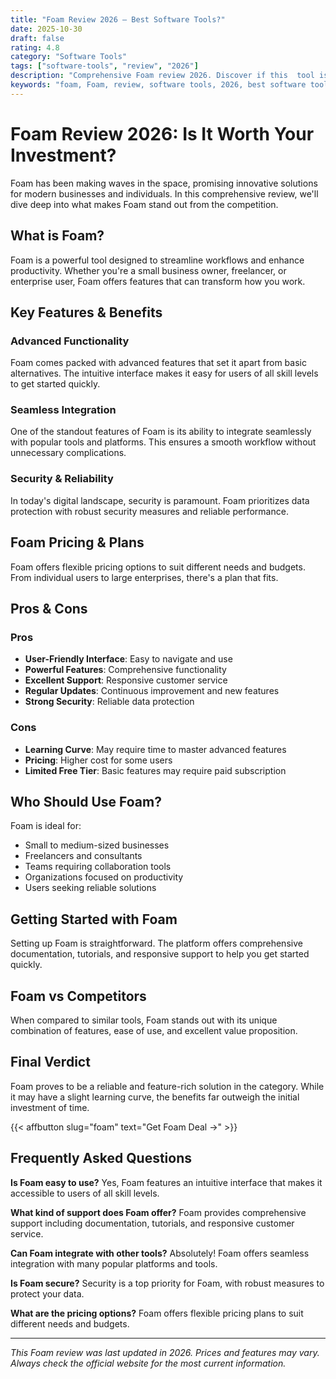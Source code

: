 ```yaml
---
title: "Foam Review 2026 – Best Software Tools?"
date: 2025-10-30
draft: false
rating: 4.8
category: "Software Tools"
tags: ["software-tools", "review", "2026"]
description: "Comprehensive Foam review 2026. Discover if this  tool is the best choice for your needs."
keywords: "foam, Foam, review, software tools, 2026, best software tools"
---
```


# Foam Review 2026: Is It Worth Your Investment?

Foam has been making waves in the  space, promising innovative solutions for modern businesses and individuals. In this comprehensive review, we'll dive deep into what makes Foam stand out from the competition.

## What is Foam?

Foam is a powerful  tool designed to streamline workflows and enhance productivity. Whether you're a small business owner, freelancer, or enterprise user, Foam offers features that can transform how you work.

## Key Features & Benefits

### Advanced Functionality
Foam comes packed with advanced features that set it apart from basic alternatives. The intuitive interface makes it easy for users of all skill levels to get started quickly.

### Seamless Integration
One of the standout features of Foam is its ability to integrate seamlessly with popular tools and platforms. This ensures a smooth workflow without unnecessary complications.

### Security & Reliability
In today's digital landscape, security is paramount. Foam prioritizes data protection with robust security measures and reliable performance.

## Foam Pricing & Plans

Foam offers flexible pricing options to suit different needs and budgets. From individual users to large enterprises, there's a plan that fits.

## Pros & Cons

### Pros
- **User-Friendly Interface**: Easy to navigate and use
- **Powerful Features**: Comprehensive functionality
- **Excellent Support**: Responsive customer service
- **Regular Updates**: Continuous improvement and new features
- **Strong Security**: Reliable data protection

### Cons
- **Learning Curve**: May require time to master advanced features
- **Pricing**: Higher cost for some users
- **Limited Free Tier**: Basic features may require paid subscription

## Who Should Use Foam?

Foam is ideal for:
- Small to medium-sized businesses
- Freelancers and consultants
- Teams requiring collaboration tools
- Organizations focused on productivity
- Users seeking reliable  solutions

## Getting Started with Foam

Setting up Foam is straightforward. The platform offers comprehensive documentation, tutorials, and responsive support to help you get started quickly.

## Foam vs Competitors

When compared to similar tools, Foam stands out with its unique combination of features, ease of use, and excellent value proposition.

## Final Verdict

Foam proves to be a reliable and feature-rich solution in the  category. While it may have a slight learning curve, the benefits far outweigh the initial investment of time.

{{< affbutton slug="foam" text="Get Foam Deal →" >}}

## Frequently Asked Questions

**Is Foam easy to use?**
Yes, Foam features an intuitive interface that makes it accessible to users of all skill levels.

**What kind of support does Foam offer?**
Foam provides comprehensive support including documentation, tutorials, and responsive customer service.

**Can Foam integrate with other tools?**
Absolutely! Foam offers seamless integration with many popular platforms and tools.

**Is Foam secure?**
Security is a top priority for Foam, with robust measures to protect your data.

**What are the pricing options?**
Foam offers flexible pricing plans to suit different needs and budgets.

---

*This Foam review was last updated in 2026. Prices and features may vary. Always check the official website for the most current information.*
